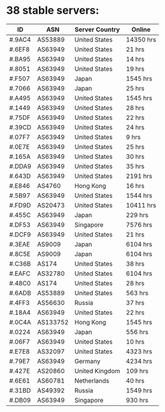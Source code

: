 # 38 stable servers:

| ID | ASN | Server Country | Online |
| ------ | ------ | ------ | ------ |
| #.9AC4 | AS53889 | United States | 14350 hrs |
| #.6EF8 | AS63949 | United States | 21 hrs |
| #.BA95 | AS63949 | United States | 14 hrs |
| #.8051 | AS63949 | United States | 19 hrs |
| #.F507 | AS63949 | Japan | 1545 hrs |
| #.7066 | AS63949 | Japan | 25 hrs |
| #.A495 | AS63949 | United States | 1545 hrs |
| #.1449 | AS63949 | United States | 28 hrs |
| #.75DF | AS63949 | United States | 22 hrs |
| #.39CD | AS63949 | United States | 24 hrs |
| #.07F7 | AS63949 | United States | 9 hrs |
| #.0E7E | AS63949 | United States | 25 hrs |
| #.165A | AS63949 | United States | 30 hrs |
| #.DDA9 | AS63949 | United States | 35 hrs |
| #.643D | AS63949 | United States | 2191 hrs |
| #.E846 | AS4760 | Hong Kong | 16 hrs |
| #.5B97 | AS63949 | United States | 1544 hrs |
| #.FD9D | AS20473 | United States | 10411 hrs |
| #.455C | AS63949 | Japan | 229 hrs |
| #.DF53 | AS63949 | Singapore | 7576 hrs |
| #.DCF9 | AS63949 | United States | 21 hrs |
| #.3EAE | AS9009 | Japan | 6104 hrs |
| #.8C5E | AS9009 | Japan | 6104 hrs |
| #.C36B | AS174 | United States | 38 hrs |
| #.EAFC | AS32780 | United States | 6104 hrs |
| #.48C0 | AS174 | United States | 28 hrs |
| #.6ADB | AS53889 | United States | 563 hrs |
| #.4FF3 | AS56630 | Russia | 37 hrs |
| #.18A4 | AS63949 | United States | 22 hrs |
| #.0C4A | AS133752 | Hong Kong | 1545 hrs |
| #.0224 | AS63949 | Japan | 556 hrs |
| #.06F7 | AS63949 | United States | 10 hrs |
| #.E7E8 | AS32097 | United States | 4323 hrs |
| #.79E7 | AS63949 | Germany | 4234 hrs |
| #.427E | AS20860 | United Kingdom | 109 hrs |
| #.6E61 | AS60781 | Netherlands | 40 hrs |
| #.31BD | AS49392 | Russia | 1549 hrs |
| #.DB09 | AS63949 | Singapore | 930 hrs |

